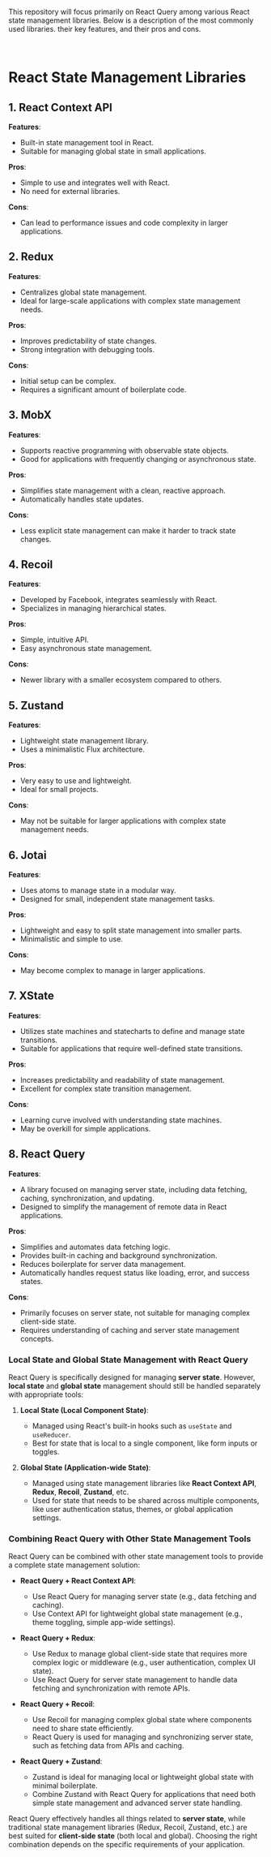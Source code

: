 This repository will focus primarily on React Query among various React state management libraries. Below is a description of the most commonly used libraries. their key features, and their pros and cons.

</br>

# React State Management Libraries

## 1. React Context API

**Features**:
- Built-in state management tool in React.
- Suitable for managing global state in small applications.

**Pros**:
- Simple to use and integrates well with React.
- No need for external libraries.

**Cons**:
- Can lead to performance issues and code complexity in larger applications.

## 2. Redux

**Features**:
- Centralizes global state management.
- Ideal for large-scale applications with complex state management needs.

**Pros**:
- Improves predictability of state changes.
- Strong integration with debugging tools.

**Cons**:
- Initial setup can be complex.
- Requires a significant amount of boilerplate code.

## 3. MobX

**Features**:
- Supports reactive programming with observable state objects.
- Good for applications with frequently changing or asynchronous state.

**Pros**:
- Simplifies state management with a clean, reactive approach.
- Automatically handles state updates.

**Cons**:
- Less explicit state management can make it harder to track state changes.

## 4. Recoil

**Features**:
- Developed by Facebook, integrates seamlessly with React.
- Specializes in managing hierarchical states.

**Pros**:
- Simple, intuitive API.
- Easy asynchronous state management.

**Cons**:
- Newer library with a smaller ecosystem compared to others.

## 5. Zustand

**Features**:
- Lightweight state management library.
- Uses a minimalistic Flux architecture.

**Pros**:
- Very easy to use and lightweight.
- Ideal for small projects.

**Cons**:
- May not be suitable for larger applications with complex state management needs.

## 6. Jotai

**Features**:
- Uses atoms to manage state in a modular way.
- Designed for small, independent state management tasks.

**Pros**:
- Lightweight and easy to split state management into smaller parts.
- Minimalistic and simple to use.

**Cons**:
- May become complex to manage in larger applications.

## 7. XState

**Features**:
- Utilizes state machines and statecharts to define and manage state transitions.
- Suitable for applications that require well-defined state transitions.

**Pros**:
- Increases predictability and readability of state management.
- Excellent for complex state transition management.

**Cons**:
- Learning curve involved with understanding state machines.
- May be overkill for simple applications.


## 8. React Query

**Features**:
- A library focused on managing server state, including data fetching, caching, synchronization, and updating.
- Designed to simplify the management of remote data in React applications.

**Pros**:
- Simplifies and automates data fetching logic.
- Provides built-in caching and background synchronization.
- Reduces boilerplate for server data management.
- Automatically handles request status like loading, error, and success states.

**Cons**:
- Primarily focuses on server state, not suitable for managing complex client-side state.
- Requires understanding of caching and server state management concepts.

### Local State and Global State Management with React Query

React Query is specifically designed for managing **server state**. However, **local state** and **global state** management should still be handled separately with appropriate tools:

1. **Local State (Local Component State)**:
   - Managed using React's built-in hooks such as `useState` and `useReducer`.
   - Best for state that is local to a single component, like form inputs or toggles.

2. **Global State (Application-wide State)**:
   - Managed using state management libraries like **React Context API**, **Redux**, **Recoil**, **Zustand**, etc.
   - Used for state that needs to be shared across multiple components, like user authentication status, themes, or global application settings.

### Combining React Query with Other State Management Tools

React Query can be combined with other state management tools to provide a complete state management solution:

- **React Query + React Context API**:
  - Use React Query for managing server state (e.g., data fetching and caching).
  - Use Context API for lightweight global state management (e.g., theme toggling, simple app-wide settings).

- **React Query + Redux**:
  - Use Redux to manage global client-side state that requires more complex logic or middleware (e.g., user authentication, complex UI state).
  - Use React Query for server state management to handle data fetching and synchronization with remote APIs.

- **React Query + Recoil**:
  - Use Recoil for managing complex global state where components need to share state efficiently.
  - React Query is used for managing and synchronizing server state, such as fetching data from APIs and caching.

- **React Query + Zustand**:
  - Zustand is ideal for managing local or lightweight global state with minimal boilerplate.
  - Combine Zustand with React Query for applications that need both simple state management and advanced server state handling.

React Query effectively handles all things related to **server state**, while traditional state management libraries (Redux, Recoil, Zustand, etc.) are best suited for **client-side state** (both local and global). Choosing the right combination depends on the specific requirements of your application.

